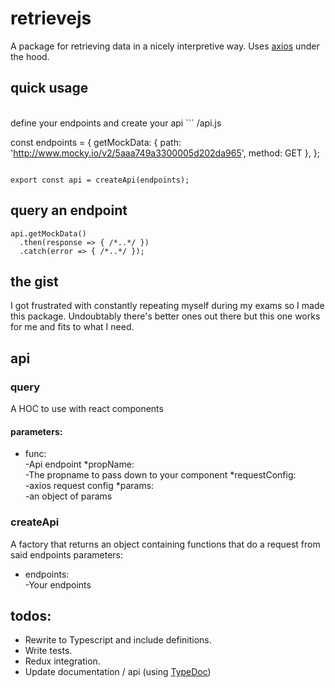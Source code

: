 # retrievejs
A package for retrieving data in a nicely interpretive way. Uses [axios](https://www.npmjs.com/package/axios) under the hood.

## quick usage
<br/>
define your endpoints and create your api
```
/api.js

const endpoints = {
    getMockData: { path: 'http://www.mocky.io/v2/5aaa749a3300005d202da965', method: GET },
};
```

export const api = createApi(endpoints);
```

## query an endpoint

```
api.getMockData()
  .then(response => { /*..*/ })
  .catch(error => { /*..*/ }); 
```

## the gist
I got frustrated with constantly repeating myself during my exams so I made this package. Undoubtably there's better ones out there but this one works for me and fits to what I need.

## api

### query
A HOC to use with react components
#### parameters:
* func:
<br/> -Api endpoint 
*propName:
<br/> -The propname to pass down to your component
*requestConfig:
<br/>-axios request config
*params:
<br/>-an object of params

### createApi
A factory that returns an object containing functions that do a request from said endpoints
parameters:
* endpoints:
<br/> -Your endpoints

## todos:
* Rewrite to Typescript and include definitions.
* Write tests.
* Redux integration.
* Update documentation / api (using [TypeDoc](https://github.com/TypeStrong/typedoc))

